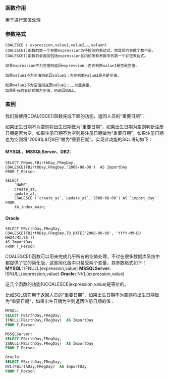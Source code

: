 ### 函数作用

用于进行空值处理

### 参数格式

```
COALESCE ( expression,value1,value2……,valuen) 
COALESCE()函数的第一个参数expression为待检测的表达式，而其后的参数个数不定。
COALESCE()函数将会返回包括expression在内的所有参数中的第一个非空表达式。

如果expression不为空值则返回expression；否则判断value1是否是空值，

如果value1不为空值则返回value1；否则判断value2是否是空值，

如果value2不为空值则返回value2；……以此类推，
如果所有的表达式都为空值，则返回NULL。 
```

### 案例

我们将使用COALESCE()函数完成下面的功能，返回人员的“重要日期”：

如果出生日期不为空则将出生日期做为“重要日期”，如果出生日期为空则判断注册日期是否为空，如果注册日期不为空则将注册日期做为“重要日期”，如果注册日期也为空则将“2008年8月8日”做为“重要日期”。实现此功能的SQL语句如下： 

#### MYSQL、MSSQLServer、DB2:

```
SELECT FName,FBirthDay,FRegDay, 
COALESCE(FBirthDay,FRegDay,'2008-08-08')  AS ImportDay  
FROM T_Person 

SELECT
	`NAME`,
	create_at,
	update_at,
	COALESCE (`create_at`,`update_at`,'2008-08-08') AS `import_day` 
FROM
	tb_index_main;
```

#### Oracle

```
SELECT FBirthDay,FRegDay,  
COALESCE(FBirthDay,FRegDay,TO_DATE('2008-08-08', 'YYYY-MM-DD HH24:MI:SS'))  
AS ImportDay  
FROM T_Person 
```

COALESCE()函数可以用来完成几乎所有的空值处理，不过在很多数据库系统中都提供了它的简化版，这些简化版中只接受两个变量，其参数格式如下： 
**MYSQL:** 
 IFNULL(expression,value) 
**MSSQLServer:** 
 ISNULL(expression,value) 
**Oracle:** 
 NVL(expression,value) 

这几个函数的功能和COALESCE(expression,value)是等价的。

比如SQL语句用于返回人员的“重要日期”，如果出生日期不为空则将出生日期做为“重要日期”，如果出生日期为空则返回注册日期的值：

```sql
MYSQL: 
SELECT FBirthDay,FRegDay,  
IFNULL(FBirthDay,FRegDay)  AS ImportDay  
FROM T_Person 

MSSQLServer: 
SELECT FBirthDay,FRegDay,  
ISNULL(FBirthDay,FRegDay)  AS ImportDay  
FROM T_Person 

Oracle: 
SELECT FBirthDay,FRegDay,  
NVL(FBirthDay,FRegDay)  AS ImportDay  
FROM T_Person
```

